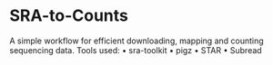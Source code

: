 # SRA-to-Counts
A simple workflow for efficient downloading, mapping and counting sequencing data.
Tools used:
• sra-toolkit
• pigz
• STAR
• Subread

